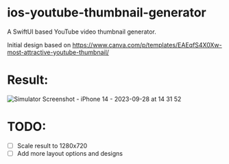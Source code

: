 # ios-youtube-thumbnail-generator
A SwiftUI based YouTube video thumbnail generator.

Initial design based on https://www.canva.com/p/templates/EAEqfS4X0Xw-most-attractive-youtube-thumbnail/

# Result:
![Simulator Screenshot - iPhone 14 - 2023-09-28 at 14 31 52](https://github.com/anupdsouza/ios-youtube-thumbnail-generator/assets/103429618/398ba722-1665-4eee-87c2-97623d87173b)

# TODO:
- [ ] Scale result to 1280x720
- [ ] Add more layout options and designs
